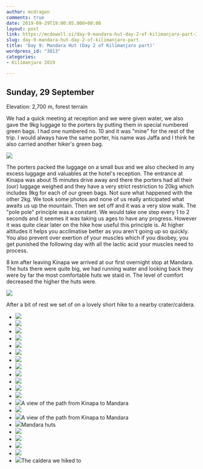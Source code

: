 ```yaml
---
author: mcdragon
comments: true
date: 2019-09-29T19:00:05.000+00:00
layout: post
link: https://mcdowell.si/day-9-mandara-hut-day-2-of-kilimanjaro-part-3813.html
slug: day-9-mandara-hut-day-2-of-kilimanjaro-part
title: 'Day 9: Mandara Hut (Day 2 of Kilimanjaro part)'
wordpress_id: "3813"
categories:
- Kilimanjaro 2019

---
```

## Sunday, 29 September

Elevation: 2,700 m, forest terrain

We had a quick meeting at reception and we were given water, we also gave the 9kg luggage to the porters by putting them in special numbered green bags. I had one numbered no. 10 and it was "mine" for the rest of the trip. I would always have the same porter, his name was Jaffa and I think he also carried another hiker's green bag.

[![](https://dwlcvfkt1l4wn.cloudfront.net/2019/10/2019-09-29-10.29.46.resized.jpg)](https://mcdowell.si/?attachment_id=4506)

The porters packed the luggage on a small bus and we also checked in any excess luggage and valuables at the hotel's reception. The entrance at Kinapa was about 15 minutes drive away and there the porters had all their (our) luggage weighed and they have a very strict restriction to 20kg which includes 9kg for each of our green bags. Not sure what happened with the other 2kg. We took some photos and none of us really anticipated what awaits us up the mountain. Then we set off and it was a very slow walk. The "pole pole" principle was a constant. We would take one step every 1 to 2 seconds and it seemes it was taking us ages to have any progress. However it was quite clear later on the hike how useful this principle is. At higher altitudes it helps you acclimatise better as you aren't going up so quickly. You also prevent over exertion of your muscles which if you disobey, you get punished the following day with all the lactic acid your muscles need to process.

8 km after leaving Kinapa we arrived at our first overnight stop at Mandara. The huts there were quite big, we had running water and looking back they were by far the most comfortable huts we staid in. The level of comfort decreased the higher the huts were.

[![](https://dwlcvfkt1l4wn.cloudfront.net/2019/10/2019-09-29-15.42.23.resized.jpg)](https://mcdowell.si/?attachment_id=4505)

After a bit of rest we set of on a lovely short hike to a nearby crater/caldera.

* [![](https://dwlcvfkt1l4wn.cloudfront.net/2019/10/2019-09-29-09.19.11.resized.jpg)](https://mcdowell.si/?attachment_id=4507)
* [![](https://dwlcvfkt1l4wn.cloudfront.net/2019/10/2019-09-29-09.19.17.resized.jpg)](https://mcdowell.si/?attachment_id=4508)
* [![](https://dwlcvfkt1l4wn.cloudfront.net/2019/10/2019-09-29-09.42.51.resized.jpg)](https://mcdowell.si/?attachment_id=4509)
* [![](https://dwlcvfkt1l4wn.cloudfront.net/2019/10/2019-09-29-10.29.46.resized-1.jpg)](https://mcdowell.si/?attachment_id=4510)
* [![](https://dwlcvfkt1l4wn.cloudfront.net/2019/10/2019-09-29-10.32.04.resized.jpg)](https://mcdowell.si/?attachment_id=4511)
* [![](https://dwlcvfkt1l4wn.cloudfront.net/2019/10/2019-09-29-10.33.50-1.resized.jpg)](https://mcdowell.si/?attachment_id=4512)
* [![](https://dwlcvfkt1l4wn.cloudfront.net/2019/10/2019-09-29-10.34.05.resized.jpg)](https://mcdowell.si/?attachment_id=4513)
* [![](https://dwlcvfkt1l4wn.cloudfront.net/2019/10/2019-09-29-10.58.52.resized.jpg)](https://mcdowell.si/?attachment_id=4514)
* [![](https://dwlcvfkt1l4wn.cloudfront.net/2019/10/2019-09-29-11.01.05.resized.jpg)](https://mcdowell.si/?attachment_id=4515)
* [![](https://dwlcvfkt1l4wn.cloudfront.net/2019/10/2019-09-29-11.11.22.resized.jpg)](https://mcdowell.si/?attachment_id=4516)
* [![](https://dwlcvfkt1l4wn.cloudfront.net/2019/10/2019-09-29-11.11.40.resized.jpg)](https://mcdowell.si/?attachment_id=4517)
* [![](https://dwlcvfkt1l4wn.cloudfront.net/2019/10/2019-09-29-14.07.38.resized.jpg)](https://mcdowell.si/?attachment_id=4518)
* [![](https://dwlcvfkt1l4wn.cloudfront.net/2019/10/2019-09-29-14.07.53.resized.jpg)](https://mcdowell.si/?attachment_id=4519)A view of the path from Kinapa to Mandara
* [![](https://dwlcvfkt1l4wn.cloudfront.net/2019/10/2019-09-29-14.08.59.resized.jpg)](https://mcdowell.si/?attachment_id=4520)
* [![](https://dwlcvfkt1l4wn.cloudfront.net/2019/10/2019-09-29-15.09.36.resized.jpg)](https://mcdowell.si/?attachment_id=4521)A view of the path from Kinapa to Mandara
* [![](https://dwlcvfkt1l4wn.cloudfront.net/2019/10/2019-09-29-15.36.04.resized.jpg)](https://mcdowell.si/?attachment_id=4522)Mandara huts
* [![](https://dwlcvfkt1l4wn.cloudfront.net/2019/10/2019-09-29-15.42.23.resized-1.jpg)](https://mcdowell.si/?attachment_id=4523)
* [![](https://dwlcvfkt1l4wn.cloudfront.net/2019/10/2019-09-29-15.46.05.resized.jpg)](https://mcdowell.si/?attachment_id=4524)
* [![](https://dwlcvfkt1l4wn.cloudfront.net/2019/10/2019-09-29-16.21.48.resized.jpg)](https://mcdowell.si/?attachment_id=4525)
* [![](https://dwlcvfkt1l4wn.cloudfront.net/2019/10/2019-09-29-16.23.48.resized.jpg)](https://mcdowell.si/?attachment_id=4526)
* [![](https://dwlcvfkt1l4wn.cloudfront.net/2019/10/2019-09-29-16.30.51.resized.jpg)](https://mcdowell.si/?attachment_id=4527)The caldera we hiked to